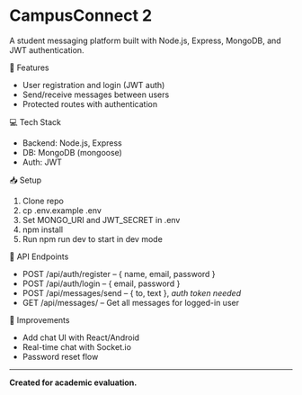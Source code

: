 # CampusConnect 2
A student messaging platform built with Node.js, Express, MongoDB, and JWT authentication.

 🚀 Features
- User registration and login (JWT auth)
- Send/receive messages between users
- Protected routes with authentication

💻 Tech Stack
- Backend: Node.js, Express
- DB: MongoDB (mongoose)
- Auth: JWT

 📥 Setup
1. Clone repo
2. cp .env.example .env
3. Set MONGO_URI and JWT_SECRET in .env
4. npm install
5. Run npm run dev to start in dev mode

 🧪 API Endpoints
- POST /api/auth/register – { name, email, password }
- POST /api/auth/login – { email, password }
- POST /api/messages/send – { to, text }, *auth token needed*
- GET /api/messages/ – Get all messages for logged-in user

🧼 Improvements
- Add chat UI with React/Android
- Real-time chat with Socket.io
- Password reset flow

---

**Created for academic evaluation.**

